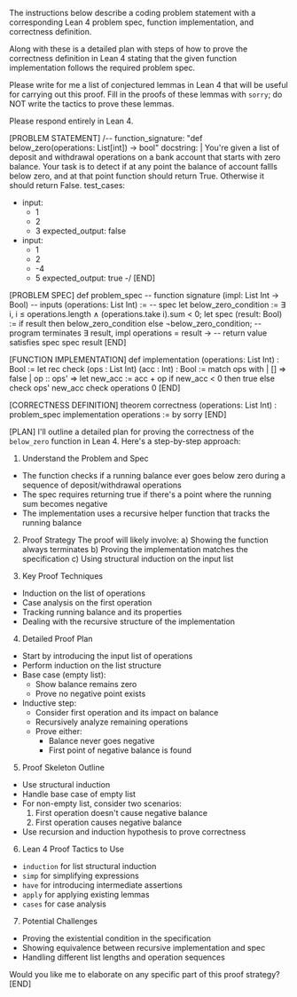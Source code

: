 The instructions below describe a coding problem statement with a corresponding Lean 4 problem spec, function implementation, and correctness definition.

Along with these is a detailed plan with steps of how to prove the correctness definition in Lean 4 stating that the given function implementation follows the required problem spec.

Please write for me a list of conjectured lemmas in Lean 4 that will be useful for carrying out this proof. Fill in the proofs of these lemmas with `sorry`; do NOT write the tactics to prove these lemmas.

Please respond entirely in Lean 4.

[PROBLEM STATEMENT]
/--
function_signature: "def below_zero(operations: List[int]) -> bool"
docstring: |
    You're given a list of deposit and withdrawal operations on a bank account that starts with
    zero balance. Your task is to detect if at any point the balance of account fallls below zero, and
    at that point function should return True. Otherwise it should return False.
test_cases:
  - input:
      - 1
      - 2
      - 3
    expected_output: false
  - input:
      - 1
      - 2
      - -4
      - 5
    expected_output: true
-/
[END]

[PROBLEM SPEC]
def problem_spec
-- function signature
(impl: List Int → Bool)
-- inputs
(operations: List Int) :=
-- spec
let below_zero_condition := ∃ i, i ≤ operations.length ∧
(operations.take i).sum < 0;
let spec (result: Bool) :=
if result then below_zero_condition else ¬below_zero_condition;
-- program terminates
∃ result, impl operations = result →
-- return value satisfies spec
spec result
[END]

[FUNCTION IMPLEMENTATION]
def implementation (operations: List Int) : Bool :=
let rec check (ops : List Int) (acc : Int) : Bool :=
  match ops with
  | []        => false
  | op :: ops' =>
    let new_acc := acc + op
    if new_acc < 0 then true else check ops' new_acc
check operations 0
[END]

[CORRECTNESS DEFINITION]
theorem correctness
(operations: List Int)
: problem_spec implementation operations
:= by
sorry
[END]

[PLAN]
I'll outline a detailed plan for proving the correctness of the `below_zero` function in Lean 4. Here's a step-by-step approach:

1. Understand the Problem and Spec
- The function checks if a running balance ever goes below zero during a sequence of deposit/withdrawal operations
- The spec requires returning true if there's a point where the running sum becomes negative
- The implementation uses a recursive helper function that tracks the running balance

2. Proof Strategy
The proof will likely involve:
a) Showing the function always terminates
b) Proving the implementation matches the specification
c) Using structural induction on the input list

3. Key Proof Techniques
- Induction on the list of operations
- Case analysis on the first operation
- Tracking running balance and its properties
- Dealing with the recursive structure of the implementation

4. Detailed Proof Plan
- Start by introducing the input list of operations
- Perform induction on the list structure
- Base case (empty list):
  * Show balance remains zero
  * Prove no negative point exists
- Inductive step:
  * Consider first operation and its impact on balance
  * Recursively analyze remaining operations
  * Prove either:
    - Balance never goes negative
    - First point of negative balance is found

5. Proof Skeleton Outline
- Use structural induction
- Handle base case of empty list
- For non-empty list, consider two scenarios:
  1. First operation doesn't cause negative balance
  2. First operation causes negative balance
- Use recursion and induction hypothesis to prove correctness

6. Lean 4 Proof Tactics to Use
- `induction` for list structural induction
- `simp` for simplifying expressions
- `have` for introducing intermediate assertions
- `apply` for applying existing lemmas
- `cases` for case analysis

7. Potential Challenges
- Proving the existential condition in the specification
- Showing equivalence between recursive implementation and spec
- Handling different list lengths and operation sequences

Would you like me to elaborate on any specific part of this proof strategy?
[END]